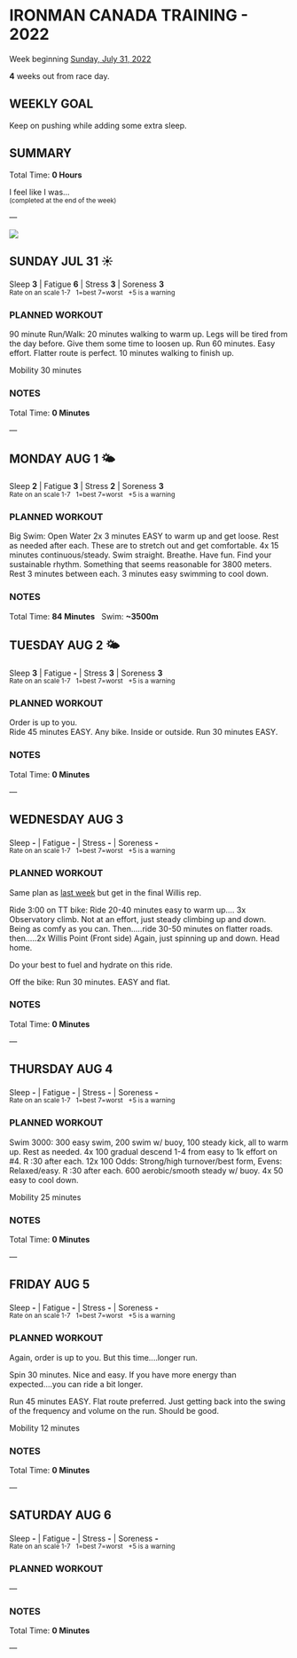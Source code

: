 # IRONMAN CANADA TRAINING - 2022
Week beginning [Sunday, July 31, 2022](javascript:flick('sun');)

**4** weeks out from race day.

## WEEKLY GOAL
Keep on pushing while adding some extra sleep.

## SUMMARY
Total Time: **0 Hours**

I feel like I was...
<br /><sup>(completed at the end of the week)</sup>

&mdash;

![](/assets/jpg/II-9x550.jpeg)

## SUNDAY JUL 31 ☀️
Sleep **3** | Fatigue **6** | Stress **3** | Soreness **3**
<sup><br />Rate on an scale 1-7 &nbsp; 1=best 7=worst &nbsp; +5 is a warning</sup>

### PLANNED WORKOUT
90 minute Run/Walk: 
20 minutes walking to warm up. Legs will be tired from the day before. Give them some time to loosen up. 
Run 60 minutes. Easy effort. Flatter route is perfect. 
10 minutes walking to finish up.

Mobility 30 minutes

### NOTES
Total Time: **0 Minutes**

&mdash;  

<!---->
## MONDAY AUG 1 🌤
Sleep **2** | Fatigue **3** | Stress **2** | Soreness **3**
<sup><br />Rate on an scale 1-7 &nbsp; 1=best 7=worst &nbsp; +5 is a warning</sup>

### PLANNED WORKOUT
Big Swim: Open Water
2x 3 minutes EASY to warm up and get loose. Rest as needed after each. These are to stretch out and get comfortable. 
4x 15 minutes continuous/steady. Swim straight. Breathe. Have fun. Find your sustainable rhythm. Something that seems reasonable for 3800 meters. 
Rest 3 minutes between each. 
3 minutes easy swimming to cool down.

### NOTES
Total Time: **84 Minutes** &nbsp; Swim: **~3500m**



<!---->
## TUESDAY AUG 2 🌤
Sleep **3** | Fatigue **-** | Stress **3** | Soreness **3**
<sup><br />Rate on an scale 1-7 &nbsp; 1=best 7=worst &nbsp; +5 is a warning</sup>

### PLANNED WORKOUT
Order is up to you.   
Ride 45 minutes EASY. Any bike. Inside or outside. 
Run 30 minutes EASY.

### NOTES
Total Time: **0 Minutes**

&mdash;  

<!---->
## WEDNESDAY AUG 3
Sleep **-** | Fatigue **-** | Stress **-** | Soreness **-**
<sup><br />Rate on an scale 1-7 &nbsp; 1=best 7=worst &nbsp; +5 is a warning</sup>

### PLANNED WORKOUT
Same plan as [last week](ironman2022-5weeksout?wed) but get in the final Willis rep.

Ride 3:00 on TT bike:
Ride 20-40 minutes easy to warm up....
3x Observatory climb. Not at an effort, just steady climbing up and down. Being as comfy as you can.
Then.....ride 30-50 minutes on flatter roads.
then.....2x Willis Point (Front side) Again, just spinning up and down.
Head home.

Do your best to fuel and hydrate on this ride.

Off the bike: Run 30 minutes. EASY and flat.

### NOTES
Total Time: **0 Minutes**

&mdash;  

<!---->
## THURSDAY AUG 4
Sleep **-** | Fatigue **-** | Stress **-** | Soreness **-**
<sup><br />Rate on an scale 1-7 &nbsp; 1=best 7=worst &nbsp; +5 is a warning</sup>

### PLANNED WORKOUT
Swim 3000: 
300 easy swim, 200 swim w/ buoy, 100 steady kick, all to warm up. Rest as needed. 
4x 100 gradual descend 1-4 from easy to 1k effort on #4. R :30 after each. 
12x 100 Odds: Strong/high turnover/best form, Evens: Relaxed/easy. R :30 after each. 
600 aerobic/smooth steady w/ buoy. 
4x 50 easy to cool down.

Mobility 25 minutes

### NOTES
Total Time: **0 Minutes**

&mdash;  

<!---->
## FRIDAY AUG 5
Sleep **-** | Fatigue **-** | Stress **-** | Soreness **-**
<sup><br />Rate on an scale 1-7 &nbsp; 1=best 7=worst &nbsp; +5 is a warning</sup>

### PLANNED WORKOUT
Again, order is up to you. But this time....longer run.

Spin 30 minutes. Nice and easy. If you have more energy than expected....you can ride a bit longer.

Run 45 minutes EASY. Flat route preferred. Just getting back into the swing of the frequency and volume on the run. Should be good. 

Mobility 12 minutes

### NOTES
Total Time: **0 Minutes**

&mdash;  

<!---->
## SATURDAY AUG 6
Sleep **-** | Fatigue **-** | Stress **-** | Soreness **-**
<sup><br />Rate on an scale 1-7 &nbsp; 1=best 7=worst &nbsp; +5 is a warning</sup>

### PLANNED WORKOUT
&mdash;  

### NOTES
Total Time: **0 Minutes**

&mdash;  
